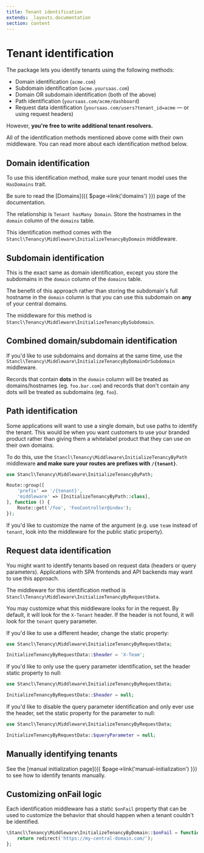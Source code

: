 ```yaml
---
title: Tenant identification
extends: _layouts.documentation
section: content
---
```


# Tenant identification

The package lets you identify tenants using the following methods:

- Domain identification (`acme.com`)
- Subdomain identification (`acme.yoursaas.com`)
- Domain OR subdomain identification (both of the above)
- Path identification (`yoursaas.com/acme/dashboard`)
- Request data identification (`yoursaas.com/users?tenant_id=acme` — or using request headers)

However, **you're free to write additional tenant resolvers.**

All of the identification methods mentioned above come with their own middleware. You can read more about each identification method below.

## Domain identification

To use this identification method, make sure your tenant model uses the `HasDomains` trait.

Be sure to read the [Domains]({{ $page->link('domains') }}) page of the documentation.

The relationship is `Tenant hasMany Domain`. Store the hostnames in the `domain` column of the `domains` table.

This identification method comes with the `Stancl\Tenancy\Middleware\InitializeTenancyByDomain` middleware.

## Subdomain identification

This is the exact same as domain identification, except you store the subdomains in the `domain` column of the `domains` table.

The benefit of this approach rather than storing the subdomain's full hostname in the `domain` column is that you can use this subdomain on **any** of your central domains.

The middleware for this method is `Stancl\Tenancy\Middleware\InitializeTenancyBySubdomain`.

## Combined domain/subdomain identification

If you'd like to use subdomains and domains at the same time, use the `Stancl\Tenancy\Middleware\InitializeTenancyByDomainOrSubdomain` middleware.

Records that contain **dots** in the `domain` column will be treated as domains/hostnames (eg. `foo.bar.com`) and records that don't contain any dots will be treated as subdomains (eg. `foo`).

## Path identification

Some applications will want to use a single domain, but use paths to identify the tenant. This would be when you want customers to use your branded product rather than giving them a whitelabel product that they can use on their own domains.

To do this, use the `Stancl\Tenancy\Middleware\InitializeTenancyByPath` middleware **and make sure your routes are prefixes with `/{tenant}`**.

```php
use Stancl\Tenancy\Middleware\InitializeTenancyByPath;

Route::group([
    'prefix' => '/{tenant}',
    'middleware' => [InitializeTenancyByPath::class],
], function () {
    Route::get('/foo', 'FooController@index');
});
```

If you'd like to customize the name of the argument (e.g. use `team` instead of `tenant`, look into the middleware for the public static property).

## Request data identification

You might want to identify tenants based on request data (headers or query parameters). Applications with SPA frontends and API backends may want to use this approach.

The middleware for this identification method is `Stancl\Tenancy\Middleware\InitializeTenancyByRequestData`.

You may customize what this middleware looks for in the request. By default, it will look for the `X-Tenant` header. If the header is not found, it will look for the `tenant` query parameter.

If you'd like to use a different header, change the static property:

```php
use Stancl\Tenancy\Middleware\InitializeTenancyByRequestData;

InitializeTenancyByRequestData::$header = 'X-Team';
```

If you'd like to only use the query parameter identification, set the header static property to null:

```php
use Stancl\Tenancy\Middleware\InitializeTenancyByRequestData;

InitializeTenancyByRequestData::$header = null;
```

If you'd like to disable the query parameter identification and only ever use the header, set the static property for the parameter to null:

```php
use Stancl\Tenancy\Middleware\InitializeTenancyByRequestData;

InitializeTenancyByRequestData::$queryParameter = null;
```

## Manually identifying tenants

See the [manual initialization page]({{ $page->link('manual-initialization') }}) to see how to identify tenants manually.

## Customizing onFail logic

Each identification middleware has a static `$onFail` property that can be used to customize the behavior that should happen when a tenant couldn't be identified.

```php
\Stancl\Tenancy\Middleware\InitializeTenancyByDomain::$onFail = function ($exception, $request, $next) {
    return redirect('https://my-central-domain.com/');
};
```
